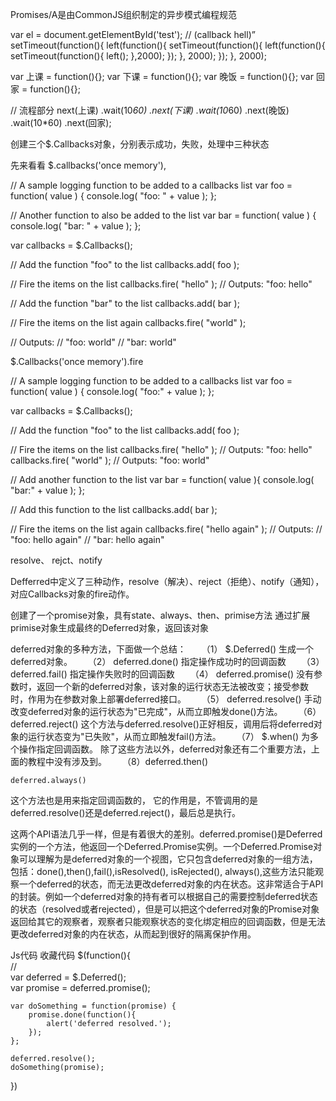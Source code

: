   Promises/A是由CommonJS组织制定的异步模式编程规范


var el = document.getElementById('test');
// (callback hell)”
setTimeout(function(){
  left(function(){
    setTimeout(function(){
       left(function(){
         setTimeout(function(){
           left();
         },2000);
       });
    }, 2000);
  });
}, 2000);







var 上课 = function(){};
var 下课 = function(){};
var 晚饭 = function(){};
var 回家 = function(){};

// 流程部分
next(上课)
    .wait(10*60)
    .next(下课)
    .wait(10*60) 
    .next(晚饭)
    .wait(10*60) 
    .next(回家);


创建三个$.Callbacks对象，分别表示成功，失败，处理中三种状态



先来看看 $.callbacks('once memory'),
   


// A sample logging function to be added to a callbacks list
var foo = function( value ) {
  console.log( "foo: " + value );
};
 
// Another function to also be added to the list
var bar = function( value ) {
  console.log( "bar: " + value );
};
 
var callbacks = $.Callbacks();
 
// Add the function "foo" to the list
callbacks.add( foo );
 
// Fire the items on the list
callbacks.fire( "hello" );
// Outputs: "foo: hello"
 
// Add the function "bar" to the list
callbacks.add( bar );
 
// Fire the items on the list again
callbacks.fire( "world" );
 
// Outputs:
// "foo: world"
// "bar: world"            


$.Callbacks('once memory').fire







// A sample logging function to be added to a callbacks list
var foo = function( value ) {
  console.log( "foo:" + value );
};
 
var callbacks = $.Callbacks();
 
// Add the function "foo" to the list
callbacks.add( foo );
 
// Fire the items on the list
callbacks.fire( "hello" ); // Outputs: "foo: hello"
callbacks.fire( "world" ); // Outputs: "foo: world"
 
// Add another function to the list
var bar = function( value ){
  console.log( "bar:" + value );
};
 
// Add this function to the list
callbacks.add( bar );
 
// Fire the items on the list again
callbacks.fire( "hello again" );
// Outputs:
// "foo: hello again"
// "bar: hello again"



resolve、 rejct、notify

Defferred中定义了三种动作，resolve（解决）、reject（拒绝）、notify（通知），对应Callbacks对象的fire动作。


创建了一个promise对象，具有state、always、then、primise方法
通过扩展primise对象生成最终的Deferred对象，返回该对象

deferred对象的多种方法，下面做一个总结：
　　（1） $.Deferred() 生成一个deferred对象。
　　（2） deferred.done() 指定操作成功时的回调函数
　　（3） deferred.fail() 指定操作失败时的回调函数
　　（4） deferred.promise() 没有参数时，返回一个新的deferred对象，该对象的运行状态无法被改变；接受参数时，作用为在参数对象上部署deferred接口。
　　（5） deferred.resolve() 手动改变deferred对象的运行状态为"已完成"，从而立即触发done()方法。
　　（6）deferred.reject() 这个方法与deferred.resolve()正好相反，调用后将deferred对象的运行状态变为"已失败"，从而立即触发fail()方法。
　　（7） $.when() 为多个操作指定回调函数。
除了这些方法以外，deferred对象还有二个重要方法，上面的教程中没有涉及到。
　　（8）deferred.then()

    deferred.always()

这个方法也是用来指定回调函数的，
它的作用是，不管调用的是deferred.resolve()还是deferred.reject()，最后总是执行。




这两个API语法几乎一样，但是有着很大的差别。deferred.promise()是Deferred实例的一个方法，他返回一个Deferred.Promise实例。一个Deferred.Promise对象可以理解为是deferred对象的一个视图，它只包含deferred对象的一组方法，包括：done(),then(),fail(),isResolved(), isRejected(), always(),这些方法只能观察一个deferred的状态，而无法更改deferred对象的内在状态。这非常适合于API的封装。例如一个deferred对象的持有者可以根据自己的需要控制deferred状态的状态（resolved或者rejected），但是可以把这个deferred对象的Promise对象返回给其它的观察者，观察者只能观察状态的变化绑定相应的回调函数，但是无法更改deferred对象的内在状态，从而起到很好的隔离保护作用。 

Js代码  收藏代码
$(function(){  
    //  
    var deferred = $.Deferred();  
    var promise = deferred.promise();  
      
    var doSomething = function(promise) {  
        promise.done(function(){  
            alert('deferred resolved.');  
        });  
    };  
      
    deferred.resolve();  
    doSomething(promise);  
})  
